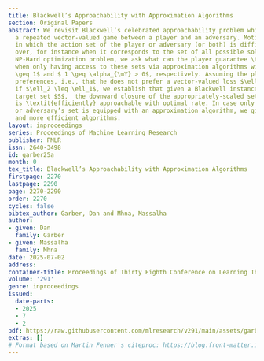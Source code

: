 ```yaml
---
title: Blackwell’s Approachability with Approximation Algorithms
section: Original Papers
abstract: We revisit Blackwell’s celebrated approachability problem which considers
  a repeated vector-valued game between a player and an adversary. Motivated by settings
  in which the action set of the player or adversary (or both) is difficult to optimize
  over, for instance when it corresponds to the set of all possible solutions to some
  NP-Hard optimization problem, we ask what can the player guarantee \textit{efficiently},
  when only having access to these sets via approximation algorithms with ratios $\alpha_{\mX}
  \geq 1$ and $ 1 \geq \alpha_{\mY} > 0$, respectively. Assuming the player has monotone
  preferences, i.e., that he does not prefer a vector-valued loss $\ell_1$ over $\ell_2$
  if $\ell_2 \leq \ell_1$, we establish that given a Blackwell instance with an approachable
  target set $S$,  the downward closure of the appropriately-scaled set $\alpha_{\mX}\alpha_{\mY}^{-1}S$
  is \textit{efficiently} approachable with optimal rate. In case only the player’s
  or adversary’s set is equipped with an approximation algorithm, we give simpler
  and more efficient algorithms.
layout: inproceedings
series: Proceedings of Machine Learning Research
publisher: PMLR
issn: 2640-3498
id: garber25a
month: 0
tex_title: Blackwell’s Approachability with Approximation Algorithms
firstpage: 2270
lastpage: 2290
page: 2270-2290
order: 2270
cycles: false
bibtex_author: Garber, Dan and Mhna, Massalha
author:
- given: Dan
  family: Garber
- given: Massalha
  family: Mhna
date: 2025-07-02
address:
container-title: Proceedings of Thirty Eighth Conference on Learning Theory
volume: '291'
genre: inproceedings
issued:
  date-parts:
  - 2025
  - 7
  - 2
pdf: https://raw.githubusercontent.com/mlresearch/v291/main/assets/garber25a/garber25a.pdf
extras: []
# Format based on Martin Fenner's citeproc: https://blog.front-matter.io/posts/citeproc-yaml-for-bibliographies/
---
```

